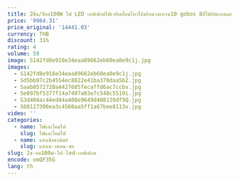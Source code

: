 ```yaml
---
title: 2ชิ้น/ล็อต100W ไฟ LED เอฟเฟกต์ไฟเวทีเคลื่อนไหวได้พร้อมวงแหวน10 gobos 8สีโฟกัสแบบแมนนวล DMX512ควบคุมเสียงสำหรับดีเจ DJ dico Show
price: '9964.31'
price_original: '14441.03'
currency: THB
discount: 31%
rating: 4
volume: 59
image: S142fd8e918e34eaa89662eb60ea0e9c1j.jpg
images:
  - S142fd8e918e34eaa89662eb60ea0e9c1j.jpg
  - Sd5bb97c2b4554ec8822e41ba378daa5bZ.jpg
  - Saab8572720a4427685fecaffd6ac7ccbv.jpg
  - Se097bf5377f14a7497a03e7c548c5510i.jpg
  - S3d404ac44ed44a408e9649d408139df9Q.jpg
  - S88117306ea3c4560aa5ff1a67bee8113v.jpg
video: ''
categories:
  - name: ไฟและโคมไฟ
    slug: ไฟและโคมไฟ
  - name: แสงเชิงพาณิชย์
    slug: แสงเช-งพาณ-ชย
slug: 2ช-อต100w-ไฟ-led-เอฟเฟกต
encode: omQF35G
lang: th
---
```

  